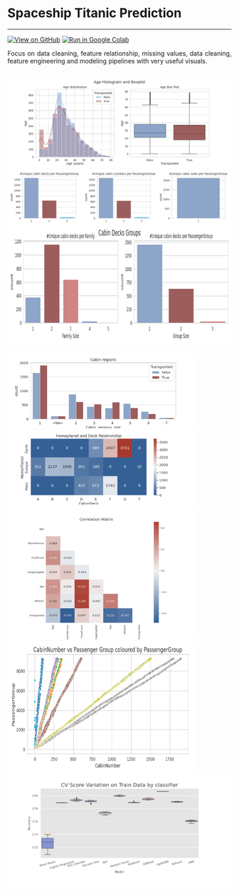 # Spaceship Titanic Prediction
---

[![View on GitHub](https://img.shields.io/badge/GitHub-View_on_GitHub-blue?logo=GitHub)](https://github.com/maria-aguilera/spaceship-titanic)
[![Run in Google Colab](https://img.shields.io/badge/Colab-Run_in_Google_Colab-blue?logo=Google&logoColor=FDBA18)](https://img.shields.io/badge/Colab-Run_in_Google_Colab-blue?logo=Google&logoColor=FDBA18)

<div style="text-align: justify"> Focus on data cleaning, feature relationship, missing values, data cleaning, feature engineering and modeling pipelines with very useful visuals. 

<br>
<br>

![alt-text-1](images/Age.png "title-1") ![alt-text-2](images/Cabin%20and%20Passenger%20Group.png "title-2")
<img src="images/Cabin Groups.png" height = '267x'/> 
<div style="text-align: justify"> 
<img src="images/CabinRegion.png" width = '420' /><img src="images/Homeplanet and Deck Relationship.png" width = '420' height = ''/> 
<img src="images/Correlation Matrix.png" width="420"/><img src="images/PassengerLinearRegressionCabin.png" width="420" height = "300"/>

<div style="text-align: justify"> 
<center> <img src="images/Model Results.png"/> 
<br>



